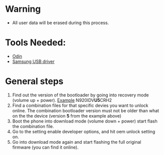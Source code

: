 # Warning
- All user data will be erased during this process.

# Tools Needed:
- [Odin](https://raw.githubusercontent.com/AzimsTech/Android_Hacking/master/Tools/Odin3_v3.14.1.rar)
- [Samsung USB driver](https://raw.githubusercontent.com/AzimsTech/Android_Hacking/master/Drivers/SAMSUNG_USB_Driver_for_Mobile_Phones.exe)

# General steps
1. Find out the version of the bootloader by going into recovery mode (volume up + power). [Example](https://i.imgur.com/eZVNMUw.jpg) N920IDV**U5**CRH2
2. Find a combination files for that specific devies you want to unlock online. The combination bootloader version must not be older than what on the the device (version **5** from the example above)
3. Boot the phone into download mode (volume down + power) start flash the combination file.
4. Go to the setting enable developer options, and hit oem unlock setting on.
5. Go into download mode again and start flashing the full original firmware (you can find it online). 